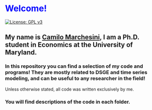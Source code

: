 
# <span style="color:blue">Welcome\!</span>

[![License: GPL v3](https://img.shields.io/badge/License-GPLv3-blue.svg)](https://www.gnu.org/licenses/gpl-3.0)

## My name is  [Camilo Marchesini](https://camilomrch.github.io/), I am a Ph.D. student in Economics at the University of Maryland.
### In this repository you can find a selection of my code and programs\! They are mostly related to DSGE and time series modeling, and can be useful to any researcher in the field\! 

Unless otherwise stated, all code was written exclusively by me.

### You will find descriptions of the code in each folder.






